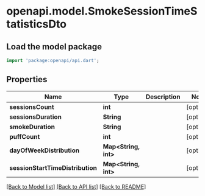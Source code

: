 # openapi.model.SmokeSessionTimeStatisticsDto

## Load the model package
```dart
import 'package:openapi/api.dart';
```

## Properties
Name | Type | Description | Notes
------------ | ------------- | ------------- | -------------
**sessionsCount** | **int** |  | [optional] 
**sessionsDuration** | **String** |  | [optional] 
**smokeDuration** | **String** |  | [optional] 
**puffCount** | **int** |  | [optional] 
**dayOfWeekDistribution** | **Map&lt;String, int&gt;** |  | [optional] 
**sessionStartTimeDistribution** | **Map&lt;String, int&gt;** |  | [optional] 

[[Back to Model list]](../README.md#documentation-for-models) [[Back to API list]](../README.md#documentation-for-api-endpoints) [[Back to README]](../README.md)



